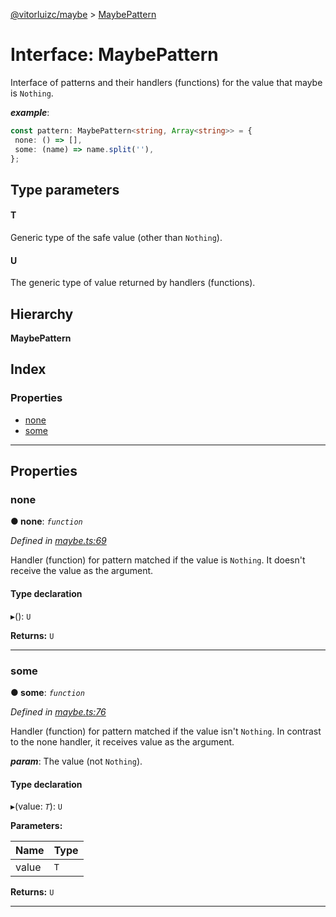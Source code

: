 [@vitorluizc/maybe](../README.md) > [MaybePattern](../interfaces/maybepattern.md)

# Interface: MaybePattern

Interface of patterns and their handlers (functions) for the value that maybe is `Nothing`.

*__example__*:
 ```ts
const pattern: MaybePattern<string, Array<string>> = {
  none: () => [],
  some: (name) => name.split(''),
};
```

## Type parameters
#### T 

Generic type of the safe value (other than `Nothing`).

#### U 

The generic type of value returned by handlers (functions).

## Hierarchy

**MaybePattern**

## Index

### Properties

* [none](maybepattern.md#none)
* [some](maybepattern.md#some)

---

## Properties

<a id="none"></a>

###  none

**● none**: *`function`*

*Defined in [maybe.ts:69](https://github.com/VitorLuizC/maybe/blob/2e4d614/src/maybe.ts#L69)*

Handler (function) for pattern matched if the value is `Nothing`. It doesn't receive the value as the argument.

#### Type declaration
▸(): `U`

**Returns:** `U`

___
<a id="some"></a>

###  some

**● some**: *`function`*

*Defined in [maybe.ts:76](https://github.com/VitorLuizC/maybe/blob/2e4d614/src/maybe.ts#L76)*

Handler (function) for pattern matched if the value isn't `Nothing`. In contrast to the none handler, it receives value as the argument.

*__param__*: The value (not `Nothing`).

#### Type declaration
▸(value: *`T`*): `U`

**Parameters:**

| Name | Type |
| ------ | ------ |
| value | `T` |

**Returns:** `U`

___

